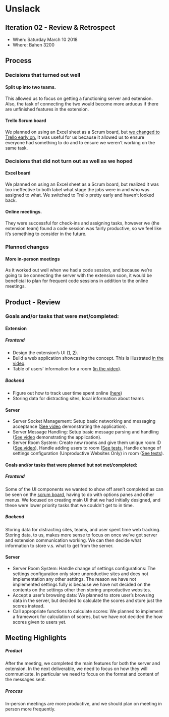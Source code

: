 # Unslack

## Iteration 02 - Review & Retrospect

 * When: Saturday March 10 2018
 * Where: Bahen 3200

## Process

### Decisions that turned out well

#### Split up into two teams.
This allowed us to focus on getting a functioning server and extension. Also, the task of connecting the two would become more arduous if there are unfinished features in the extension.

#### Trello Scrum board
We planned on using an Excel sheet as a Scrum board, but [we changed to Trello early on.](./images/scrumboard.PNG) It was useful for us because it allowed us to ensure everyone had something to do and to ensure we weren’t working on the same task.

### Decisions that did not turn out as well as we hoped

#### Excel board
We planned on using an Excel sheet as a Scrum board, but realized it was too ineffective to both label what stage the jobs were in and who was assigned to what. We switched to Trello pretty early and haven’t looked back.

#### Online meetings. 
They were successful for check-ins and assigning tasks, however we (the extension team) found a code session was fairly productive, so we feel like it’s something to consider in the future.

### Planned changes

#### More in-person meetings

As it worked out well when we had a code session, and because we’re going to be connecting the server with the extension soon, it would be beneficial to plan for frequent code sessions in addition to the online meetings.

## Product - Review

### Goals and/or tasks that were met/completed:

#### Extension

##### Frontend
* Design the extension’s UI ([1](./images/IMG_20180212_214753.jpg), [2](./images/ui.jpg)).
* Build a web application showcasing the concept. This is illustrated [in the video](https://www.youtube.com/watch?v=7MKS4IA48io).
* Table of users’ information for a room ([in the video](https://www.youtube.com/watch?v=7MKS4IA48io)).
##### Backend
* Figure out how to track user time spent online ([here](deliverables/codesample.txt))
* Storing data for distracting sites, local information about teams

#### Server
* Server Socket Management: Setup basic networking and messaging acceptance ([See video](https://www.youtube.com/watch?v=7MKS4IA48io) demonstrating the application).
* Server Message Handling: Setup basic message parsing and handling ([See video](https://www.youtube.com/watch?v=7MKS4IA48io) demonstrating the application).
* Server Room System: Create new rooms and give them unique room ID ([See video](https://www.youtube.com/watch?v=7MKS4IA48io)), Handle adding users to room ([See tests](project-team-02/src/server/src/tests/RoomManagerTest.java), Handle change of settings configuration (Unproductive Websites Only) in room ([See tests](project-team-02/src/server/src/tests/RoomManagerTest.java)).

#### Goals and/or tasks that were planned but not met/completed:

##### Frontend
Some of the UI components we wanted to show off aren’t completed as can be seen on the [scrum board](./images/scrumboard.PNG), having to do with options panes and other menus. We focused on creating main UI that we had initially designed, and these were lower priority tasks that we couldn't get to in time.

##### Backend
Storing data for distracting sites, teams, and user spent time web tracking. Storing data, to us, makes more sense to focus on once we’ve got server and extension communication working. We can then decide what information to store v.s. what to get from the server.

#### Server
* Server Room System: Handle change of settings configurations: The settings configuration only store unproductive sites and does not implementation any other settings. The reason we have not implemented settings fully is because we have not decided on the contents on the settings other then storing unproductive websites. 
* Accept a user’s browsing data: We planned to store user’s browsing data in the server, but decided to calculate the scores and store just the scores instead.
* Call appropriate functions to calculate scores: We planned to implement a framework for calculation of scores, but we have not decided the how scores given to users yet.

## Meeting Highlights

##### Product
After the meeting, we completed the main features for both the server and extension. In the next deliverable, we need to focus on how they will communicate. In particular we need to focus on the format and content of the messages sent.

##### Process
In-person meetings are more productive, and we should plan on meeting in person more frequently.
